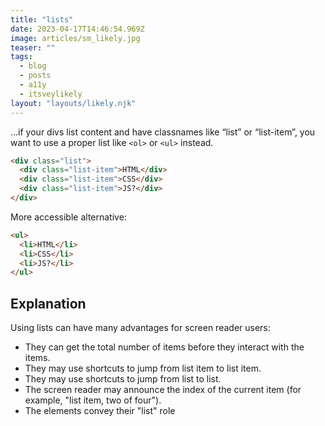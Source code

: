 ```yaml
---
title: "lists"
date: 2023-04-17T14:46:54.969Z
image: articles/sm_likely.jpg
teaser: ""
tags:
  - blog
  - posts
  - a11y
  - itsveylikely
layout: "layouts/likely.njk"
---
```

…if your divs list content and have classnames like “list” or “list-item”, you want to use a proper list like `<ol>` or `<ul>` instead.

```html
<div class="list">
  <div class="list-item">HTML</div>
  <div class="list-item">CSS</div>
  <div class="list-item">JS?</div>
</div>
```
More accessible alternative:

```html
<ul>
  <li>HTML</li>
  <li>CSS</li>
  <li>JS?</li>
</ul>
```

## Explanation

<p>Using lists can have many advantages for screen reader users:</p>

<ul>

<li>They can get the total number of items before they interact with the items.</li><li>They may use shortcuts to jump from list item to list item.</li><li>They may use shortcuts to jump from list to list.</li><li>The screen reader may announce the index of the current item (for example, "list item, two of four").</li>
<li>The elements convey their "list" role</li>
</ul>
